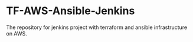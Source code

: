 # TF-AWS-Ansible-Jenkins
The repository for jenkins project with terraform and ansible infrastructure on AWS.
